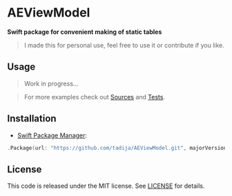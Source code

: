 # AEViewModel

**Swift package for convenient making of static tables**

> I made this for personal use, feel free to use it or contribute if you like.

## Usage

> Work in progress...

> For more examples check out [Sources](Sources) and [Tests](Tests).

## Installation

- [Swift Package Manager](https://swift.org/package-manager/):

```swift
.Package(url: "https://github.com/tadija/AEViewModel.git", majorVersion: 0)
```

## License
This code is released under the MIT license. See [LICENSE](LICENSE) for details.
